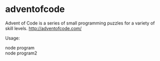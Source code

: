 # adventofcode
Advent of Code is a series of small programming puzzles for a variety of skill levels.
http://adventofcode.com/

Usage:

node program  
node program2  
